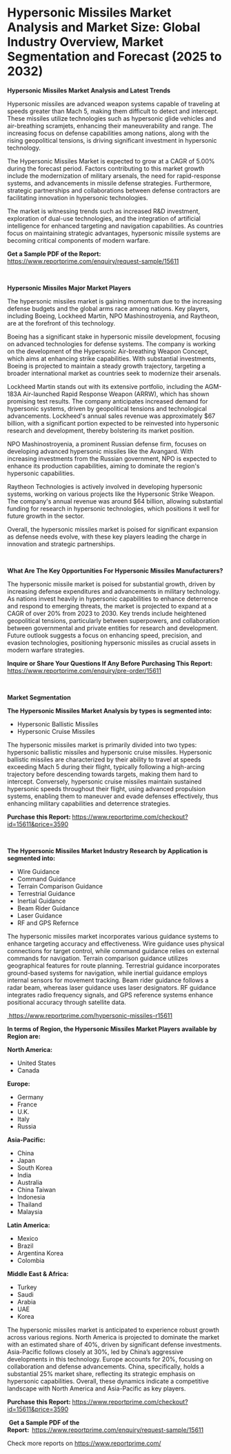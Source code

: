 <p><h1>Hypersonic Missiles Market Analysis and Market Size: Global Industry Overview, Market Segmentation and Forecast (2025 to 2032)</h1></p><p><strong>Hypersonic Missiles Market Analysis and Latest Trends</strong></p>
<p><p>Hypersonic missiles are advanced weapon systems capable of traveling at speeds greater than Mach 5, making them difficult to detect and intercept. These missiles utilize technologies such as hypersonic glide vehicles and air-breathing scramjets, enhancing their maneuverability and range. The increasing focus on defense capabilities among nations, along with the rising geopolitical tensions, is driving significant investment in hypersonic technology. </p><p>The Hypersonic Missiles Market is expected to grow at a CAGR of 5.00% during the forecast period. Factors contributing to this market growth include the modernization of military arsenals, the need for rapid-response systems, and advancements in missile defense strategies. Furthermore, strategic partnerships and collaborations between defense contractors are facilitating innovation in hypersonic technologies. </p><p>The market is witnessing trends such as increased R&D investment, exploration of dual-use technologies, and the integration of artificial intelligence for enhanced targeting and navigation capabilities. As countries focus on maintaining strategic advantages, hypersonic missile systems are becoming critical components of modern warfare.</p></p>
<p><strong>Get a Sample PDF of the Report:&nbsp;</strong> <a href="https://www.reportprime.com/enquiry/request-sample/15611?utm_campaign=3123&utm_medium=2&utm_source=Github&utm_content=ia&utm_term=20032025&utm_id=hypersonic-missiles">https://www.reportprime.com/enquiry/request-sample/15611</a></p>
<p>&nbsp;</p>
<p><strong>Hypersonic Missiles Major Market Players</strong></p>
<p><p>The hypersonic missiles market is gaining momentum due to the increasing defense budgets and the global arms race among nations. Key players, including Boeing, Lockheed Martin, NPO Mashinostroyenia, and Raytheon, are at the forefront of this technology.</p><p>Boeing has a significant stake in hypersonic missile development, focusing on advanced technologies for defense systems. The company is working on the development of the Hypersonic Air-breathing Weapon Concept, which aims at enhancing strike capabilities. With substantial investments, Boeing is projected to maintain a steady growth trajectory, targeting a broader international market as countries seek to modernize their arsenals.</p><p>Lockheed Martin stands out with its extensive portfolio, including the AGM-183A Air-launched Rapid Response Weapon (ARRW), which has shown promising test results. The company anticipates increased demand for hypersonic systems, driven by geopolitical tensions and technological advancements. Lockheed's annual sales revenue was approximately $67 billion, with a significant portion expected to be reinvested into hypersonic research and development, thereby bolstering its market position.</p><p>NPO Mashinostroyenia, a prominent Russian defense firm, focuses on developing advanced hypersonic missiles like the Avangard. With increasing investments from the Russian government, NPO is expected to enhance its production capabilities, aiming to dominate the region's hypersonic capabilities.</p><p>Raytheon Technologies is actively involved in developing hypersonic systems, working on various projects like the Hypersonic Strike Weapon. The company's annual revenue was around $64 billion, allowing substantial funding for research in hypersonic technologies, which positions it well for future growth in the sector.</p><p>Overall, the hypersonic missiles market is poised for significant expansion as defense needs evolve, with these key players leading the charge in innovation and strategic partnerships.</p></p>
<p>&nbsp;</p>
<p><strong>What Are The Key Opportunities For Hypersonic Missiles Manufacturers?</strong></p>
<p><p>The hypersonic missile market is poised for substantial growth, driven by increasing defense expenditures and advancements in military technology. As nations invest heavily in hypersonic capabilities to enhance deterrence and respond to emerging threats, the market is projected to expand at a CAGR of over 20% from 2023 to 2030. Key trends include heightened geopolitical tensions, particularly between superpowers, and collaboration between governmental and private entities for research and development. Future outlook suggests a focus on enhancing speed, precision, and evasion technologies, positioning hypersonic missiles as crucial assets in modern warfare strategies.</p></p>
<p><strong>Inquire or Share Your Questions If Any Before Purchasing This Report:</strong> <a href="https://www.reportprime.com/enquiry/pre-order/15611?utm_campaign=3123&utm_medium=2&utm_source=Github&utm_content=ia&utm_term=20032025&utm_id=hypersonic-missiles">https://www.reportprime.com/enquiry/pre-order/15611</a></p>
<p>&nbsp;</p>
<p><strong>Market Segmentation</strong></p>
<p><strong>The Hypersonic Missiles Market Analysis by types is segmented into:</strong></p>
<p><ul><li>Hypersonic Ballistic Missiles</li><li>Hypersonic Cruise Missiles</li></ul></p>
<p><p>The hypersonic missiles market is primarily divided into two types: hypersonic ballistic missiles and hypersonic cruise missiles. Hypersonic ballistic missiles are characterized by their ability to travel at speeds exceeding Mach 5 during their flight, typically following a high-arcing trajectory before descending towards targets, making them hard to intercept. Conversely, hypersonic cruise missiles maintain sustained hypersonic speeds throughout their flight, using advanced propulsion systems, enabling them to maneuver and evade defenses effectively, thus enhancing military capabilities and deterrence strategies.</p></p>
<p><strong>Purchase this Report:&nbsp;</strong><a href="https://www.reportprime.com/checkout?id=15611&price=3590&utm_campaign=3123&utm_medium=2&utm_source=Github&utm_content=ia&utm_term=20032025&utm_id=hypersonic-missiles">https://www.reportprime.com/checkout?id=15611&price=3590</a></p>
<p>&nbsp;</p>
<p><strong>The Hypersonic Missiles Market Industry Research by Application is segmented into:</strong></p>
<p><ul><li>Wire Guidance</li><li>Command Guidance</li><li>Terrain Comparison Guidance</li><li>Terrestrial Guidance</li><li>Inertial Guidance</li><li>Beam Rider Guidance</li><li>Laser Guidance</li><li>RF and GPS Refernce</li></ul></p>
<p><p>The hypersonic missiles market incorporates various guidance systems to enhance targeting accuracy and effectiveness. Wire guidance uses physical connections for target control, while command guidance relies on external commands for navigation. Terrain comparison guidance utilizes geographical features for route planning. Terrestrial guidance incorporates ground-based systems for navigation, while inertial guidance employs internal sensors for movement tracking. Beam rider guidance follows a radar beam, whereas laser guidance uses laser designators. RF guidance integrates radio frequency signals, and GPS reference systems enhance positional accuracy through satellite data.</p></p>
<p><a href="https://www.reportprime.com/hypersonic-missiles-r15611?utm_campaign=3123&utm_medium=2&utm_source=Github&utm_content=ia&utm_term=20032025&utm_id=hypersonic-missiles">&nbsp;https://www.reportprime.com/hypersonic-missiles-r15611</a></p>
<p><strong>In terms of Region, the Hypersonic Missiles Market Players available by Region are:</strong></p>
<p>
    <p> <strong> North America: </strong>
        <ul>
            <li>United States</li>
            <li>Canada</li>
        </ul>
        </p> 
    <p> <strong> Europe: </strong>
        <ul>
            <li>Germany</li>
            <li>France</li>
            <li>U.K.</li>
            <li>Italy</li>
            <li>Russia</li>
        </ul>
        </p> 
    <p> <strong> Asia-Pacific: </strong>
        <ul>
            <li>China</li>
            <li>Japan</li>
            <li>South Korea</li>
            <li>India</li>
            <li>Australia</li>
            <li>China Taiwan</li>
            <li>Indonesia</li>
            <li>Thailand</li>
            <li>Malaysia</li>
        </ul>
        </p> 
    <p> <strong> Latin America: </strong>
        <ul>
            <li>Mexico</li>
            <li>Brazil</li>
            <li>Argentina Korea</li>
            <li>Colombia</li>
        </ul>
        </p> 
    <p> <strong> Middle East & Africa: </strong>
        <ul>
            <li>Turkey</li>
            <li>Saudi</li>
            <li>Arabia</li>
            <li>UAE</li>
            <li>Korea</li>
        </ul>
    </p>
    </p>
<p><p>The hypersonic missiles market is anticipated to experience robust growth across various regions. North America is projected to dominate the market with an estimated share of 40%, driven by significant defense investments. Asia-Pacific follows closely at 30%, led by China’s aggressive developments in this technology. Europe accounts for 20%, focusing on collaboration and defense advancements. China, specifically, holds a substantial 25% market share, reflecting its strategic emphasis on hypersonic capabilities. Overall, these dynamics indicate a competitive landscape with North America and Asia-Pacific as key players.</p></p>
<p><strong>Purchase this Report: </strong><a href="https://www.reportprime.com/checkout?id=15611&price=3590&utm_campaign=3123&utm_medium=2&utm_source=Github&utm_content=ia&utm_term=20032025&utm_id=hypersonic-missiles">https://www.reportprime.com/checkout?id=15611&price=3590</a></p>
<p>&nbsp;<strong>Get a Sample PDF of the Report:&nbsp;&nbsp;</strong><a href="https://www.reportprime.com/enquiry/request-sample/15611?utm_campaign=3123&utm_medium=2&utm_source=Github&utm_content=ia&utm_term=20032025&utm_id=hypersonic-missiles">https://www.reportprime.com/enquiry/request-sample/15611</a></p>
<p><strong></strong></p>
<p>Check more reports on <a href="https://www.reportprime.com/?utm_campaign=3123&utm_medium=2&utm_source=Github&utm_content=ia&utm_term=20032025&utm_id=hypersonic-missiles">https://www.reportprime.com/</a></p>
